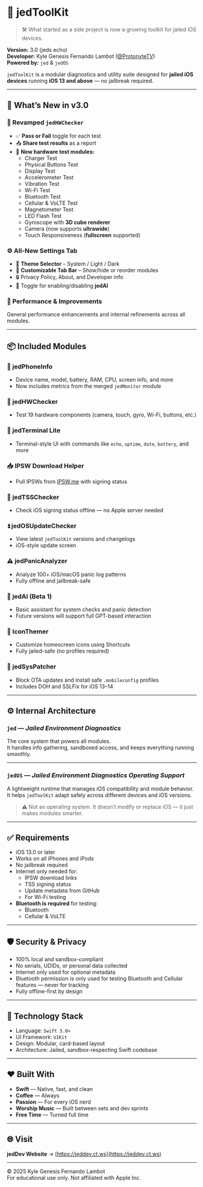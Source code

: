 # 🧰 jedToolKit

> 🛠️ What started as a side project is now a growing toolkit for jailed iOS devices.

**Version:** 3.0 (jeds echo)  
**Developer:** Kyle Genesis Fernando Lambot ([@ProtonyteTV](https://x.com/ProtonyteTV))  
**Powered by:** `jed` & `jedOS`

`jedToolKit` is a modular diagnostics and utility suite designed for **jailed iOS devices** running **iOS 13 and above** — no jailbreak required.

---

## 🧪 What’s New in v3.0

### 🧰 Revamped `jedHWChecker`
- ✅ **Pass or Fail** toggle for each test
- 📤 **Share test results** as a report
- 🧩 **New hardware test modules:**
  - Charger Test  
  - Physical Buttons Test  
  - Display Test  
  - Accelerometer Test  
  - Vibration Test  
  - Wi-Fi Test  
  - Bluetooth Test  
  - Cellular & VoLTE Test  
  - Magnetometer Test  
  - LED Flash Test  
  - Gyroscope with **3D cube renderer**  
  - Camera (now supports **ultrawide**)  
  - Touch Responsiveness (**fullscreen** supported)

### ⚙️ All-New Settings Tab
- 🎨 **Theme Selector** – System / Light / Dark  
- 🧭 **Customizable Tab Bar** – Show/hide or reorder modules  
- 🔒 Privacy Policy, About, and Developer info  
- 🤖 Toggle for enabling/disabling **jedAI**

### 🚀 Performance & Improvements

General performance enhancements and internal refinements across all modules.


---

## 📦 Included Modules

### 📱 jedPhoneInfo
- Device name, model, battery, RAM, CPU, screen info, and more  
- Now includes metrics from the merged `jedMonitor` module

### 🔧 jedHWChecker
- Test 19 hardware components (camera, touch, gyro, Wi-Fi, buttons, etc.)

### 🧪 jedTerminal Lite
- Terminal-style UI with commands like `echo`, `uptime`, `date`, `battery`, and more

### 📥 IPSW Download Helper
- Pull IPSWs from [IPSW.me](https://ipsw.me) with signing status

### 🔎 jedTSSChecker
- Check iOS signing status offline — no Apple server needed

### ⏫ jedOSUpdateChecker
- View latest `jedToolKit` versions and changelogs  
- iOS-style update screen

### ⚠️ jedPanicAnalyzer
- Analyze 100+ iOS/macOS panic log patterns  
- Fully offline and jailbreak-safe

### 🤖 jedAI (Beta 1)
- Basic assistant for system checks and panic detection  
- Future versions will support full GPT-based interaction

### 🎨 IconThemer
- Customize homescreen icons using Shortcuts  
- Fully jailed-safe (no profiles required)

### 🧩 jedSysPatcher
- Block OTA updates and install safe `.mobileconfig` profiles  
- Includes DOH and SSLFix for iOS 13–14

---

## ⚙️ Internal Architecture

### `jed` — *Jailed Environment Diagnostics*

The core system that powers all modules.  
It handles info gathering, sandboxed access, and keeps everything running smoothly.

---

### `jedOS` — *Jailed Environment Diagnostics Operating Support*

A lightweight runtime that manages iOS compatibility and module behavior.  
It helps `jedToolKit` adapt safely across different devices and iOS versions.

> ⚠️ Not an operating system. It doesn’t modify or replace iOS — it just makes modules smarter.

---

## ✅ Requirements

- iOS 13.0 or later  
- Works on all iPhones and iPods  
- No jailbreak required  
- Internet only needed for:
  - IPSW download links  
  - TSS signing status  
  - Update metadata from GitHub  
  - For Wi-Fi testing  
- **Bluetooth is required** for testing:
  - Bluetooth  
  - Cellular & VoLTE


---

## 🛡️ Security & Privacy

- 100% local and sandbox-compliant  
- No serials, UDIDs, or personal data collected  
- Internet only used for optional metadata  
- Bluetooth permission is only used for testing Bluetooth and Cellular features — never for tracking  
- Fully offline-first by design


---

## 🧪 Technology Stack

- Language: `Swift 5.0+`  
- UI Framework: `UIKit`  
- Design: Modular, card-based layout  
- Architecture: Jailed, sandbox-respecting Swift codebase

---

## ❤️ Built With

- **Swift** — Native, fast, and clean  
- **Coffee** — Always  
- **Passion** — For every iOS nerd  
- **Worship Music** — Built between sets and dev sprints  
- **Free Time** — Turned full time

---

## 🌐 Visit

**jedDev Website** → [https://jeddev.ct.ws](https://jeddev.ct.ws)

---

© 2025 Kyle Genesis Fernando Lambot  
For educational use only. Not affiliated with Apple Inc.
